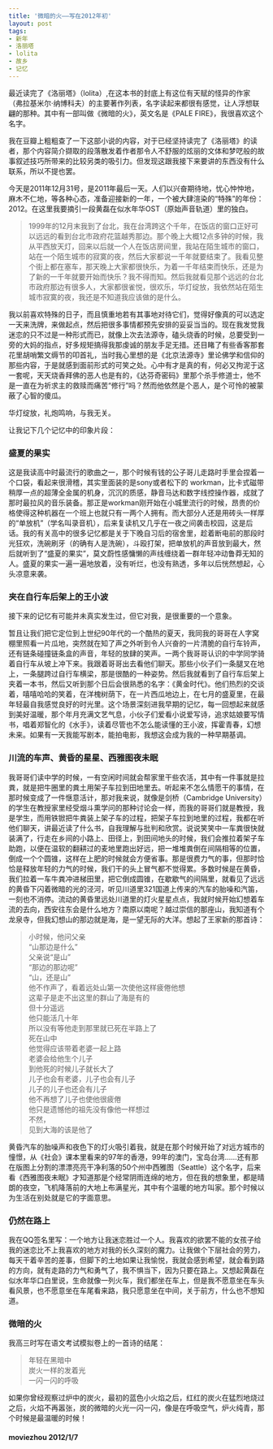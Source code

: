 ```yaml
---
title: '微暗的火——写在2012年初'
layout: post
tags:
- 新年
- 洛丽塔
- lolita
- 故乡
- 记忆
---
```

最近读完了《洛丽塔》（lolita）,在这本书的封底上有这位有天赋的怪异的作家（弗拉基米尔·纳博科夫）的主要著作列表，名字读起来都很有感觉，让人浮想联翩的那种。其中有一部叫做《微暗的火》，英文名是《PALE FIRE》，我很喜欢这个名字。  
  
我在豆瓣上粗粗查了一下这部小说的内容，对于已经坚持读完了《洛丽塔》的读者，那个内容简介撷取的段落散发着作者那令人不舒服的炫丽的文体和梦呓般的故事叙述技巧所带来的比较另类的吸引力。但发现这跟我接下来要讲的东西没有什么联系，所以不提也罢。  
  
今天是2011年12月31号，是2011年最后一天。人们以兴奋期待地，忧心忡忡地，麻木不仁地，等各种心态，准备迎接新的一年，一个被大肆渲染的“特殊”的年份：2012。在这里我要摘引一段黄磊在似水年华OST（原始声音轨道）里的独白。  
    
> 1999年的12月末我到了台北，我在台湾跨这个千年，在饭店的窗口正好可以远远的看到台北市政府花篮越秀那边。那个晚上大概12点多钟的时候，我从平西放天灯，回来以后就一个人在饭店房间里，我站在陌生城市的窗口，站在一个陌生城市的寂寞的夜，然后大家都说一千年就要结束了。我看见整个街上都在塞车，那天晚上大家都很快乐，为着一千年结束而快乐，还是为了新的一千年就要开始而快乐？我不得而知。然后我就看见那个远远的台北市政府那边有很多人，大家都很雀悦，很欢乐，华灯绽放，我依然站在陌生城市寂寞的夜，我还是不知道我应该做的是什么。  
     
我以前喜欢特殊的日子，而且慎重地若有其事地对待它们，觉得好像真的可以选定一天来洗牌，来做起点，然后把很多事情都预先安排的妥妥当当的。现在我发觉我迷恋的只不过是一种形式而已，就像上次去法源寺，磕头烧香的时候，总要受到一旁的大妈的指点，好多规矩搞得我那虔诚的朋友手足无措。还目睹了有些香客那套花里胡哨繁文缛节的叩首礼，当时我心里想的是《北京法源寺》里论佛学和信仰的那些内容，于是就感到面前形式的可笑之处。心中有才是真的有，何必又拘泥于这一套呢，天天烧香拜佛的恶人也是有的，《达芬奇密码》里那个杀手修道士，他不是一直在为祈求主的救赎而痛苦“修行”吗？然而他依然是个恶人，是个可怜的被蒙蔽了心智的傻瓜。  
  
华灯绽放，礼炮鸣响，与我无关。  
  
让我记下几个记忆中的印象片段：  
### 盛夏的果实  
  
这是我读高中时最流行的歌曲之一，那个时候有钱的公子哥儿走路时手里会捏着一个口袋，看起来很滑稽，其实里面装的是sony或者松下的 workman，比卡式磁带稍厚一点的超薄全金属的机身，沉沉的质感，静音马达和数字线控操作器，成就了那时最拉风的音乐装备。那正是workman刚开始在小城里流行的时候，昂贵的价格使得这种机器在一个班上也就只有一两个人拥有。而大部分人还是用砖头一样厚的“单放机”（学名叫录音机），后来复读机又几乎在一夜之间袭击校园，这是后话。我的有关高中的很多记忆都是关于下晚自习后的宿舍里，趁着断电前的那段时光狂欢，洗碗刷牙（的确有人是洗碗），斗殴打架，把单放机的声音放到最大，然后就听到了“盛夏的果实”，莫文蔚性感慵懒的声线缠绕着一群年轻冲动鲁莽无知的人。盛夏的果实一遍一遍地放着，没有听烂，也没有熟透，多年以后恍然想起，心头凉意来袭。  
  
### 夹在自行车后架上的王小波  
  
接下来的记忆有可能并未真实发生过，但它对我，是很重要的一个意象。  
  
暂且让我们把它定位到上世纪90年代的一个酷热的夏天，我同我的哥哥在人字窝棚里照看一片瓜地，突然就在知了声之外听到令人兴奋的一片清脆的自行车铃声，还有链条碰撞链条盒的声音，年轻的放肆的笑声。一两个我哥哥认识的中学同学骑着自行车从坡上冲下来。我跟着哥哥出去看他们聊天。那些小伙子们一条腿叉在地上，一条腿跨过自行车横梁，那是很酷的一种姿势。然后我就看到了自行车后架上夹着一本书，然后又听到那个日后会很熟悉的名字：《黄金时代》。他们热烈的交谈着，嘻嘻哈哈的笑着，在洋槐树荫下，在一片西瓜地边上，在七月的盛夏里，在最年轻最自我感觉良好的时光里。这个场景深刻进我早期的记忆，每一回想起来就感到美好温暖，那个年月充满文艺气息，小伙子们爱看小说爱写诗，追求姑娘要写情书，唱着郑智化的《水手》，读着尽管也不怎么能读懂的王小波，挥霍青春，幻想未来。如果有一天我能写剧本，能拍电影，我想这会成为我的一种早期基调。  
  
### 川流的车声、黄昏的星星、西雅图夜未眠  
   
我哥哥们读中学的时候，一有空闲时间就会帮家里干些农活，其中有一件事就是拉粪，就是把牛圈里的粪土用架子车拉到田地里去。听起来不怎么情愿干的事情，在那时候变成了一件惬意活计，那对我来说，就像是剑桥（Cambridge University）的学生在教授家里经受烟斗熏学问的那种讨论会一样，而我的哥哥们就是教授，我是学生，而用铁锨把牛粪装上架子车的过程，把架子车拉到地里的过程，我都在听他们聊天，讲最近读了什么书，自我理解与批判和欣赏。说说笑笑中一车粪很快就装满了，行走在乡间的小路上、田径上，到田间地头的时候，我们会推拉着架子车助跑，以便在温软的翻耕过的麦地里跑出好远，把一堆堆粪倒在间隔相等的位置，倒成一个个圆锥，这样在上肥的时候就会方便省事。那是很费力气的事，但那时恰恰是释放年轻的力气的时候，我们干的头上冒气都不觉得累。多数时候是在黄昏，我们拉着一车牛粪冲进梯田里，把它倒成圆锥，在歇歇气的间隔里，就看见了远远的黄昏下闪着微暗的光的泾河，听见川道里321国道上传来的汽车的胎噪和汽笛，一刻也不消停。流动的黄昏里远处川道里的灯火星星点点，我就时候开始幻想着车流的去向，西安往东会是什么地方？南原以南呢？越过崇信的那座山，我知道有个龙泉寺，但我幻想山的那边就是海，是一望无际的大洋。想起了王家新的那首诗：  
  
> 小时候，他问父亲  
> “山那边是什么”  
> 父亲说“是山”  
> “那边的那边呢”  
> “山，还是山”  
> 他不作声了，看着远处山第一次使他这样疲倦他想  
> 这辈子是走不出这里的群山了海是有的  
> 但十分遥远  
> 他只能活几十年  
> 所以没有等他走到那里就已死在半路上了  
> 死在山中  
> 他觉得应该带着老婆一起上路  
> 老婆会给他生个儿子  
> 到他死的时候儿子就长大了  
> 儿子也会有老婆，儿子也会有儿子  
> 儿子的儿子也还会有儿子  
> 他不再想了儿子也使他很疲倦  
> 他只是遗憾他的祖先没有像他一样想过  
> 不然，  
> 见到大海的该是他了  
    
黄昏汽车的胎噪声和夜色下的灯火吸引着我，就是在那个时候开始了对远方城市的憧憬，从《社会》课本里看来的97年的香港，99年的澳门，宝岛台湾……还有那在版图上分割的漂漂亮亮干净利落的50个州中西雅图（Seattle）这个名字，后来看《西雅图夜未眠》才知道那是个经常阴雨连绵的地方，但在我的想象里，都是晴朗的夜空，飞机降落前的大地上布满星光，其中有个温暖的地方叫家。那个时候以为生活在别处就是它的字面意思。  
  
### 仍然在路上  
  
我在QQ签名里写：一个地方让我迷恋胜过一个人。我喜欢的欲罢不能的女孩子给我的迷恋比不上我喜欢的地方对我的长久深刻的魔力。让我做个下层社会的劳力，每天干着辛苦的差事，但脚下的土地如果让我愉悦，我就会感到希望，就会看到路的方向，就有走路的力气和勇气了，我不惧当下，因为只要在路上。又想起黄磊在似水年华口白里说，生命就像一列火车，我们都坐在车上，但是我不愿意坐在车头看风景，也不愿意坐在车尾看来路，我只愿意坐在中间，关于前方，什么也不想知道。  
  
### 微暗的火  
  
我高三时写在语文考试模拟卷上的一首诗的结尾：  
> 年轻在黑暗中  
> 炭火一样的发着光  
> 一闪一闪的呼吸  
  
如果你曾经观察过炉中的炭火，最初的蓝色小火焰之后，红红的炭火在猛烈地烧过之后，火焰不再嚣张，炭的微暗的火光一闪一闪，像是在呼吸空气，炉火纯青，那个时候是最温暖的时候！  
  
#### moviezhou 2012/1/7  
  
